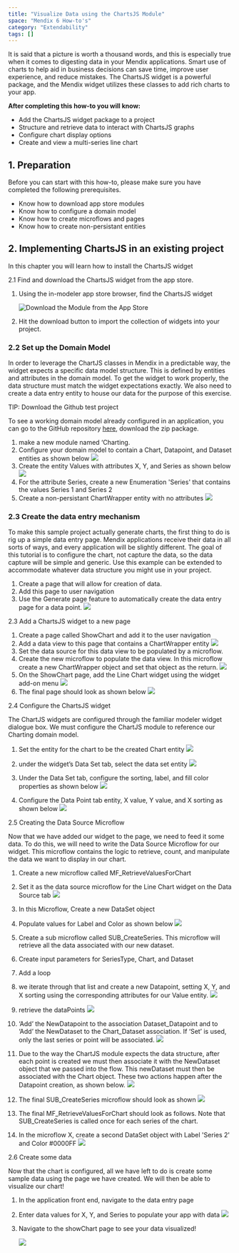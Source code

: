 ```yaml
---
title: "Visualize Data using the ChartsJS Module"
space: "Mendix 6 How-to's"
category: "Extendability"
tags: []
---
```

It is said that a picture is worth a thousand words, and this is especially true when it comes to digesting data in your Mendix applications.  Smart use of charts to help aid in business decisions can save time, improve user experience, and reduce mistakes.  The ChartsJS widget is a powerful package, and the Mendix widget utilizes these classes to add rich charts to your app.

**After completing this how-to you will know:**

*   Add the ChartsJS widget package to a project
*   Structure and retrieve data to interact with ChartsJS graphs
*   Configure chart display options
*   Create  and view a multi-series line chart

## 1. Preparation

Before you can start with this how-to, please make sure you have completed the following prerequisites.

*   Know how to download app store modules
*   Know how to configure a domain model
*   Know how to create microflows and pages
*   Know how to create non-persistant entities

## 2\. Implementing ChartsJS in an existing project

In this chapter you will learn how to install the ChartsJS widget

2.1 Find and download the ChartsJS widget from the app store.

1.  Using the in-modeler app store browser, find the ChartsJS widget

    ![Download the Module from the App Store](attachments/19202962/19398991.png)
2.  Hit the download button to import the collection of widgets into your project.

### 2.2 Set up the Domain Model

In order to leverage the ChartJS classes in Mendix in a predictable way, the widget expects a specific data model structure.  This is defined by entities and attributes in the domain model.  To get the widget to work properly, the data structure must match the widget expectations exactly.   We also need to create a data entry entity to house our data for the purpose of this exercise.

<div class="alert alert-warning">

TIP: Download the Github test project

To see a working domain model already configured in an application, you can go to the GitHub repository [here](https://github.com/mendix/ChartJS), download the zip package.

</div>

1.  make a new module named ‘Charting.
2.  Configure your domain model to contain a Chart, Datapoint, and Dataset entities as shown below
    ![](attachments/19202962/19398992.png)
3.  Create the entity Values with attributes X, Y, and Series as shown below
    ![](attachments/19202962/19398994.png)
4.  For the attribute Series, create a new Enumeration 'Series' that contains the values Series 1 and Series 2
5.  Create a non-persistant ChartWrapper entity with no attributes
    ![](attachments/19202962/19398997.png)

### 2.3 Create the data entry mechanism

To make this sample project actually generate charts, the first thing to do is rig up a simple data entry page.  Mendix applications receive their data in all sorts of ways, and every application will be slightly different.  The goal of this tutorial is to configure the chart, not capture the data, so the data capture will be simple and generic.  Use this example can be extended to accommodate whatever data structure you might use in your project.

1.  Create a page that will allow for creation of data. 
2.  Add this page to user navigation
3.  Use the Generate page feature to automatically create the data entry page for a data point.
    ![](attachments/19202962/19398995.png)

2.3 Add a ChartsJS widget to a new page

1.  Create a page called ShowChart and add it to the user navigation
2.  Add a data view to this page that contains a ChartWrapper entity
    ![](attachments/19202962/19398998.png)
3.  Set the data source for this data view to be populated by a microflow.
4.  Create the new microflow to populate the data view.  In this microflow create a new ChartWrapper object and set that object as the return.
    ![](attachments/19202962/19398999.png)
5.  On the ShowChart page, add the Line Chart widget using the widget add-on menu
    ![](attachments/19202962/19398996.png)
6.  The final page should look as shown below
    ![](attachments/19202962/19399000.png)

2.4 Configure the ChartsJS widget

The ChartJS widgets are configured through the familiar modeler widget dialogue box.  We must configure the ChartJS module to reference our Charting domain model.

1.  Set the entity for the chart to be the created Chart entity
    ![](attachments/19202962/19399001.png)
2.  under the widget’s Data Set tab, select the data set entity
    ![](attachments/19202962/19399002.png)
3.  Under the Data Set tab, configure the sorting, label, and fill color properties as shown below
    ![](attachments/19202962/19399003.png)

4.  Configure the Data Point tab entity, X value, Y value, and X sorting as shown below
    ![](attachments/19202962/19399004.png)

2.5 Creating the Data Source Microflow

Now that we have added our widget to the page, we need to feed it some data.  To do this, we will need to write the Data Source Microflow for our widget.  This microflow contains the logic to retrieve, count, and manipulate the data we want to display in our chart.  

1.  Create a new microflow called MF_RetrieveValuesForChart
2.  Set it as the data source microflow for the Line Chart widget on the Data Source tab
    ![](attachments/19202962/19399005.png)
3.  In this Microflow, Create a new DataSet object
4.  Populate values for Label and Color as shown below
    ![](attachments/19202962/19399006.png)
5.  Create a sub microflow called SUB_CreateSeries.  This microflow will retrieve all the data associated with our new dataset.
6.  Create input parameters for SeriesType, Chart, and Dataset
7.  Add a loop
8.  we iterate through that list and create a new Datapoint, setting X, Y, and X sorting using the corresponding attributes for our Value entity.
    ![](attachments/19202962/19399009.png)
9.  retrieve the dataPoints
    ![](attachments/19202962/19399008.png)
10.  ‘Add’ the NewDatapoint to the association Dataset_Datapoint and to ‘Add’ the NewDataset to the Chart_Dataset association.  If ‘Set’ is used, only the last series or point will be associated. 
    ![](attachments/19202962/19399011.png)

11.  Due to the way the ChartJS module expects the data structure, after each point is created we must then associate it with the NewDataset object that we passed into the flow.  This newDataset must then be associated with the Chart object.  These two actions happen after the Datapoint creation, as shown below.
    ![](attachments/19202962/19399010.png)

12.  The final SUB_CreateSeries microflow should look as shown
    ![](attachments/19202962/19399007.png)
13.  The final MF_RetrieveValuesForChart should look as follows.  Note that SUB_CreateSeries is called once for each series of the chart.
14.  In the microflow X, create a second DataSet object with Label 'Series 2' and Color #0000FF
    ![](attachments/19202962/19399012.png)

2.6 Create some data

Now that the chart is configured, all we have left to do is create some sample data using the page we have created.  We will then be able to visualize our chart!

1.  In the application front end, navigate to the data entry page
2.  Enter data values for X, Y, and Series to populate your app with data
    ![](attachments/19202962/19399015.png)
3.  Navigate to the showChart page to see your data visualized!

    ![](attachments/19202962/19399014.png)
